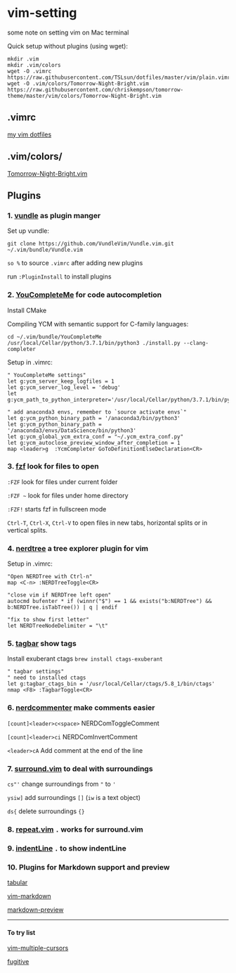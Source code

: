 # vim-setting

some note on setting vim on Mac terminal

Quick setup without plugins (using wget):

```shell
mkdir .vim
mkdir .vim/colors
wget -O .vimrc https://raw.githubusercontent.com/TSLsun/dotfiles/master/vim/plain.vimrc
wget -O .vim/colors/Tomorrow-Night-Bright.vim https://raw.githubusercontent.com/chriskempson/tomorrow-theme/master/vim/colors/Tomorrow-Night-Bright.vim
```

## .vimrc

[my vim dotfiles](https://github.com/TSLsun/dotfiles/tree/master/vim)

## .vim/colors/

[Tomorrow-Night-Bright.vim](https://github.com/chriskempson/tomorrow-theme/blob/master/vim/colors/Tomorrow-Night-Bright.vim)

## Plugins

### 1. [vundle](https://github.com/VundleVim/Vundle.vim) as plugin manger

Set up vundle:

```shell
git clone https://github.com/VundleVim/Vundle.vim.git ~/.vim/bundle/Vundle.vim
```

`so %` to source `.vimrc` after adding new plugins

run `:PluginInstall` to install plugins

### 2. [YouCompleteMe](http://valloric.github.io/YouCompleteMe/#mac-os-x) for code autocompletion

Install CMake

Compiling YCM with semantic support for C-family languages:

```shell
cd ~/.vim/bundle/YouCompleteMe
/usr/local/Cellar/python/3.7.1/bin/python3 ./install.py --clang-completer
```

Setup in .vimrc:

```shell
" YouCompleteMe settings"
let g:ycm_server_keep_logfiles = 1
let g:ycm_server_log_level = 'debug'
let g:ycm_path_to_python_interpreter='/usr/local/Cellar/python/3.7.1/bin/python3'

" add anaconda3 envs, remember to `source activate envs`"
let g:ycm_python_binary_path = '/anaconda3/bin/python3'
let g:ycm_python_binary_path = '/anaconda3/envs/DataScience/bin/python3'
let g:ycm_global_ycm_extra_conf = "~/.ycm_extra_conf.py"
let g:ycm_autoclose_preview_window_after_completion = 1
map <leader>g  :YcmCompleter GoToDefinitionElseDeclaration<CR>
```

### 3. [fzf](https://github.com/junegunn/fzf) look for files to open

`:FZF` look for files under current folder

`:FZF ~` look for files under home directory

`:FZF!` starts fzf in fullscreen mode

`Ctrl-T`, `Ctrl-X`, `Ctrl-V` to open files in new tabs, horizontal splits or in vertical splits.

### 4. [nerdtree](https://github.com/scrooloose/nerdtree) a tree explorer plugin for vim

Setup in .vimrc:

```vimrc
"Open NERDTree with Ctrl-n"
map <C-n> :NERDTreeToggle<CR>

"close vim if NERDTree left open"
autocmd bufenter * if (winnr("$") == 1 && exists("b:NERDTree") && b:NERDTree.isTabTree()) | q | endif

"fix to show first letter"
let NERDTreeNodeDelimiter = "\t"
```

### 5. [tagbar]( https://github.com/majutsushi/tagbar) show tags

Install exuberant ctags
`brew install ctags-exuberant`

```vimrc
" tagbar settings"
" need to installed ctags
let g:tagbar_ctags_bin = '/usr/local/Cellar/ctags/5.8_1/bin/ctags'
nmap <F8> :TagbarToggle<CR>
```

### 6. [nerdcommenter](https://github.com/scrooloose/nerdcommenter) make comments easier

`[count]<leader>c<space>` NERDComToggleComment

`[count]<leader>ci` NERDComInvertComment

`<leader>cA` Add comment at the end of the line

### 7. [surround.vim](https://github.com/tpope/vim-surround) to deal with surroundings

`cs"'` change surroundings from `"` to `'`

`ysiw]` add surroundings `[]` (`iw` is a text object)

`ds{` delete surroundings `{}`

### 8. [repeat.vim](https://github.com/tpope/vim-repeat) `.` works for surround.vim

### 9. [indentLine](https://github.com/Yggdroot/indentLine) `.` to show indentLine

### 10. Plugins for Markdown support and preview

[tabular](https://github.com/godlygeek/tabular)

[vim-markdown](https://github.com/plasticboy/vim-markdown)

[markdown-preview](https://github.com/iamcco/markdown-preview.vim)

---

#### To try list

[vim-multiple-cursors](https://github.com/terryma/vim-multiple-cursors)

[fugitive](https://github.com/tpope/vim-fugitive)
